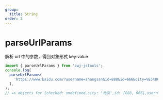 ```yaml
---
group:
  title: String
order: 2
---
```


# parseUrlParams

解析 url 中的参数，得到对象形式 key:value

```jsx | pure
import { parseUrlParams } from 'cwj-jstools';
console.log(
  parseUrlParams(
    'https://www.baidu.com/?username=zhangsan&id=888&id=666&city=%E5%8C%97%E4%BA%AC&checked',
  ),
);
// => objects for {checked: undefined,city: '北京',id: [888, 666],username: 'zhangsan'}
```
